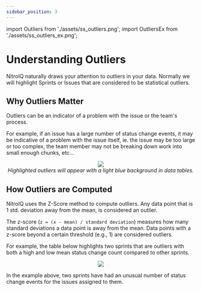 ```yaml
---
sidebar_position: 3
---
```


import Outliers from './assets/ss_outliers.png';
import OutliersEx from './assets/ss_outliers_ex.png';

# Understanding Outliers

NitroIQ naturally draws your attention to outliers in your data. Normally we will highlight Sprints or Issues that are considered to be statistical outliers.


## Why Outliers Matter

Outliers can be an indicator of a problem with the issue or the team's process.

For example, if an issue has a large number of status change events, it may be indicative of a problem with the issue itself, ie. the issue may be too large or too complex, the team member may not be breaking down work into small enough chunks, etc...

<div align="center">
<img src={Outliers} className="doc_image"/>
<br/>
<i>Highlighted outliers will appear with a light blue background in data tables.</i> 
</div>


## How Outliers are Computed

NitroIQ uses the Z-Score method to compute outliers. Any data point that is 1 std. deviation away from the mean, is considered an outlier. 

The z-score (`z = (x - mean) / standard deviation`) measures how many standard deviations a data point is away from the mean. Data points with a z-score beyond a certain threshold (e.g., 1) are considered outliers.

For example, the table below highlights two sprints that are outliers with both a high and low mean status change count compared to other sprints. 

<div align="center">
<img src={OutliersEx} className="doc_image"/>
</div>

In the example above, two sprints have had an unusual number of status change events for the issues assigned to them. 

